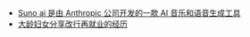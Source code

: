 - [Suno ai 是由 Anthropic 公司开发的一款 AI 音乐和语音生成工具](http://suno.ai)
- [大龄妇女分享改行再就业的经历](https://twitter.com/Antares521Chen/status/1770578103527760241)